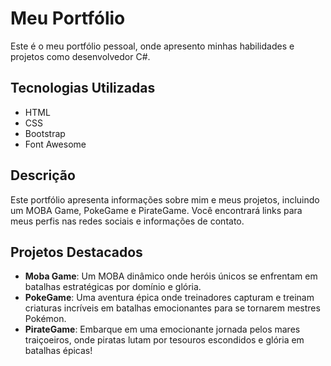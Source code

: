 # Meu Portfólio

Este é o meu portfólio pessoal, onde apresento minhas habilidades e projetos como desenvolvedor C#.

## Tecnologias Utilizadas

- HTML
- CSS
- Bootstrap
- Font Awesome

## Descrição

Este portfólio apresenta informações sobre mim e meus projetos, incluindo um MOBA Game, PokeGame e PirateGame. Você encontrará links para meus perfis nas redes sociais e informações de contato.

## Projetos Destacados

- **Moba Game**: Um MOBA dinâmico onde heróis únicos se enfrentam em batalhas estratégicas por domínio e glória.
- **PokeGame**: Uma aventura épica onde treinadores capturam e treinam criaturas incríveis em batalhas emocionantes para se tornarem mestres Pokémon.
- **PirateGame**: Embarque em uma emocionante jornada pelos mares traiçoeiros, onde piratas lutam por tesouros escondidos e glória em batalhas épicas!
